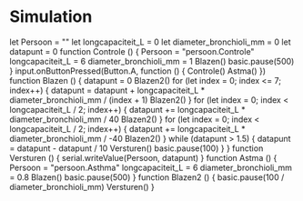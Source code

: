 # Simulation

let Persoon = ""
let longcapaciteit_L = 0
let diameter_bronchioli_mm = 0
let datapunt = 0
function Controle () {
    Persoon = "persoon.Controle"
    longcapaciteit_L = 6
    diameter_bronchioli_mm = 1
    Blazen()
    basic.pause(500)
}
input.onButtonPressed(Button.A, function () {
    Controle()
    Astma()
})
function Blazen () {
    datapunt = 0
    Blazen2()
    for (let index = 0; index <= 7; index++) {
        datapunt = datapunt + longcapaciteit_L * diameter_bronchioli_mm / (index + 1)
        Blazen2()
    }
    for (let index = 0; index < longcapaciteit_L / 2; index++) {
        datapunt += longcapaciteit_L * diameter_bronchioli_mm / 40
        Blazen2()
    }
    for (let index = 0; index < longcapaciteit_L / 2; index++) {
        datapunt += longcapaciteit_L * diameter_bronchioli_mm / -40
        Blazen2()
    }
    while (datapunt > 1.5) {
        datapunt = datapunt - datapunt / 10
        Versturen()
        basic.pause(100)
    }
}
function Versturen () {
    serial.writeValue(Persoon, datapunt)
}
function Astma () {
    Persoon = "persoon.Asthma"
    longcapaciteit_L = 6
    diameter_bronchioli_mm = 0.8
    Blazen()
    basic.pause(500)
}
function Blazen2 () {
    basic.pause(100 / diameter_bronchioli_mm)
    Versturen()
}